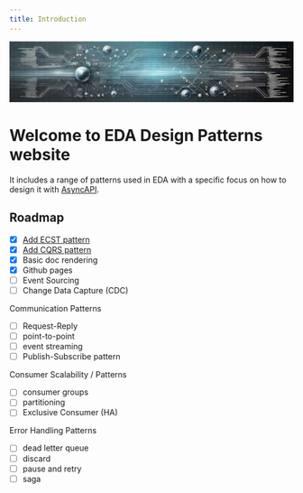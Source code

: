 ```yaml
---
title: Introduction
---
```


[![Design patterns](./assets/images/banner.png)](https://jonaslagoni.github.io/design-patterns)


# Welcome to EDA Design Patterns website

It includes a range of patterns used in EDA with a specific focus on how to design it with [AsyncAPI](https://www.asyncapi.com/).

## Roadmap

- [X] [Add ECST pattern](./event-carried-state-transfer.md)
- [X] [Add CQRS pattern](./command-query-responsibility-segregation.md)
- [X] Basic doc rendering
- [X] Github pages
- [ ] Event Sourcing
- [ ] Change Data Capture (CDC)

Communication Patterns
- [ ] Request-Reply
- [ ] point-to-point
- [ ] event streaming
- [ ] Publish-Subscribe pattern

Consumer Scalability / Patterns
- [ ] consumer groups
- [ ] partitioning
- [ ] Exclusive Consumer (HA)

Error Handling Patterns
- [ ] dead letter queue
- [ ] discard
- [ ] pause and retry
- [ ] saga
